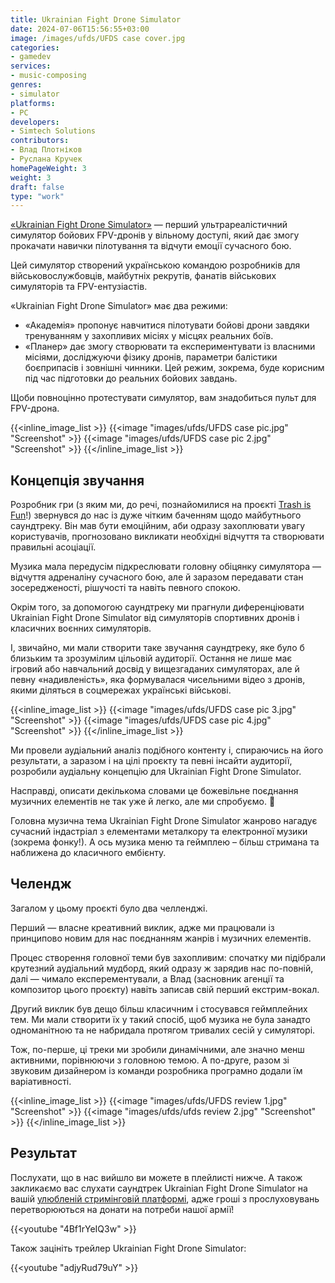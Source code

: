 ```yaml
---
title: Ukrainian Fight Drone Simulator
date: 2024-07-06T15:56:55+03:00
image: /images/ufds/UFDS case cover.jpg
categories:
- gamedev
services:
- music-composing
genres:
- simulator
platforms:
- PC
developers:
- Simtech Solutions
contributors:
- Влад Плотніков
- Руслана Кручек
homePageWeight: 3
weight: 3
draft: false
type: "work"
---
```


[«Ukrainian Fight Drone Simulator»](https://store.steampowered.com/app/2862860/Ukrainian_Fight_Drone_Simulator/) — перший ультрареалістичний симулятор бойових FPV-дронів у вільному доступі, який дає змогу прокачати навички пілотування та відчути емоції сучасного бою.

Цей симулятор створений українською командою розробників для військовослужбовців, майбутніх рекрутів, фанатів військових симуляторів та FPV-ентузіастів.

«Ukrainian Fight Drone Simulator» має два режими:
- «Академія» пропонує навчитися пілотувати бойові дрони завдяки тренуванням у захопливих місіях у місцях реальних боїв.
- «Планер» дає змогу створювати та експериментувати із власними місіями, досліджуючи фізику дронів, параметри балістики боєприпасів і зовнішні чинники. Цей режим, зокрема, буде корисним під час підготовки до реальних бойових завдань.

Щоби повноцінно протестувати симулятор, вам знадобиться пульт для FPV-дрона.

{{<inline_image_list >}}
{{<image "images/ufds/UFDS case pic.jpg" "Screenshot"  >}}
{{<image "images/ufds/UFDS case pic 2.jpg" "Screenshot"  >}}
{{</inline_image_list >}}

## Концепція звучання
Розробник гри (з яким ми, до речі, познайомилися на проєкті [Trash is Fun](https://vp-production.com/works/trash-is-fun)!) звернувся до нас із дуже чітким баченням щодо майбутнього саундтреку. Він мав бути емоційним, аби одразу захоплювати увагу користувачів, прогнозовано викликати необхідні відчуття та створювати правильні асоціації.

Музика мала передусім підкреслювати головну обіцянку симулятора — відчуття адреналіну сучасного бою, але й заразом передавати стан зосередженості, рішучості та навіть певного спокою.

Окрім того, за допомогою саундтреку ми прагнули диференціювати Ukrainian Fight Drone Simulator від симуляторів спортивних дронів і класичних воєнних симуляторів.

І, звичайно, ми мали створити таке звучання саундтреку, яке було б близьким та зрозумілим цільовій аудиторії. Остання не лише має ігровий або навчальний досвід у вищезгаданих симуляторах, але й певну «надивленість», яка формувалася чисельними відео з дронів, якими діляться в соцмережах українські військові.

{{<inline_image_list >}}
{{<image "images/ufds/UFDS case pic 3.jpg" "Screenshot"  >}}
{{<image "images/ufds/UFDS case pic 4.jpg" "Screenshot"  >}}
{{</inline_image_list >}}

Ми провели аудіальний аналіз подібного контенту і, спираючись на його результати, а заразом і на цілі проєкту та певні інсайти аудиторії, розробили аудіальну концепцію для Ukrainian Fight Drone Simulator.

Насправді, описати декількома словами це божевільне поєднання музичних елементів не так уже й легко, але ми спробуємо. 🙂

Головна музична тема Ukrainian Fight Drone Simulator жанрово нагадує сучасний індастріал з елементами металкору та електронної музики (зокрема фонку!). А ось музика меню та геймплею – більш стримана та наближена до класичного ембієнту.

## Челендж

Загалом у цьому проєкті було два челленджі.

Перший — власне креативний виклик, адже ми працювали із принципово новим для нас поєднанням жанрів і музичних елементів.

Процес створення головної теми був захопливим: спочатку ми підібрали крутезний аудіальний мудборд, який одразу ж зарядив нас по-повній, далі — чимало експерементували, а Влад (засновник агенції та композитор цього проєкту) навіть записав свій перший екстрим-вокал.

Другий виклик був дещо більш класичним і стосувався геймплейних тем. Ми мали створити їх у такий спосіб, щоб музика не була занадто одноманітною та не набридала протягом тривалих сесій у симуляторі.

Тож, по-перше, ці треки ми зробили динамічними, але значно менш активними, порівнюючи з головною темою. А по-друге, разом зі звуковим дизайнером із команди розробника програмно додали їм варіативності.

{{<inline_image_list >}}
{{<image "images/ufds/UFDS review 1.jpg" "Screenshot"  >}}
{{<image "images/ufds/ufds review 2.jpg" "Screenshot"  >}}
{{</inline_image_list >}}

## Результат

Послухати, що в нас вийшло ви можете в плейлисті нижче. А також закликаємо вас слухати саундтрек Ukrainian Fight Drone Simulator на вашій [улюбленій стримінговій платформі](https://ffm.to/ufds_ost), адже гроші з прослуховувань перетворюються на донати на потреби нашої армії!

{{<youtube "4Bf1rYeIQ3w" >}}

Також зацініть трейлер Ukrainian Fight Drone Simulator:

{{<youtube "adjyRud79uY" >}}